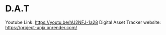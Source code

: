 # D.A.T
Youtube Link:
https://youtu.be/hU2NFJ-1a28
Digital Asset Tracker website:
https://project-unjx.onrender.com/
